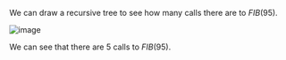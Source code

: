 We can draw a recursive tree to see how many calls there are to $FIB(95)$.

![image](/images/comp2804/2015-winter-midterm/13/image.png)

We can see that there are 5 calls to $FIB(95)$.
